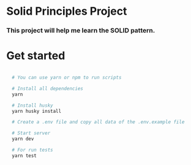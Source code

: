 # Solid Principles Project

### This project will help me learn the SOLID pattern.

# Get started

```bash

  # You can use yarn or npm to run scripts

  # Install all dependencies
  yarn

  # Install husky
  yarn husky install

  # Create a .env file and copy all data of the .env.example file

  # Start server
  yarn dev

  # For run tests
  yarn test

```
